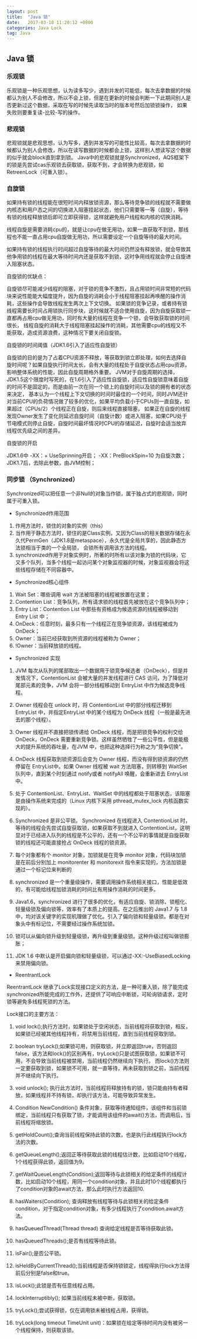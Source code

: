 ```yaml
---
layout: post
title:  "Java 锁"
date:   2017-03-18 11:20:12 +0800
categories: Java Lock
tag: Java
---
```


## Java 锁

### 乐观锁

乐观锁是一种乐观思想，认为读多写少，遇到并发的可能低，每次去拿数据的时候都认为别人不会修改，所以不会上锁，但是在更新的时候会判断一下此期间别人是否更新过这个数据，采取在写的时候先读取当时的版本号然后加锁锁操作，
如果失败则要重复读-比较-写的操作。

### 悲观锁

悲观锁就是悲观思想，认为写多，遇到并发写的可能性比较高，每次去拿数据的时候都认为别人会修改，所以在读写数据的时候都会上锁，这样别人想读写这个数据的似乎就会block直到拿到锁。
Java中的悲观锁就是Synchronized，AQS框架下的锁是先尝试cas乐观锁去获取锁，获取不到，才会转换为悲观锁，如RetreenLock（可重入锁）。

### 自旋锁

如果持有锁的线程能在很短时间内释放锁资源，那么等待竞争锁的线程就不需要做内核态和用户态之间的切换进入阻塞挂起状态，他们只需要等一等（自旋），等待有锁的线程释放锁后即可立即获得锁，这样就避免用户线程和内核的切换消耗。

线程自旋是需要消耗cpu的，就是让cpu在做无用功，如果一直获取不到锁，那线程也不能一直占用cpu自旋做无用功，所以需要设定一个自旋等待的最大时间。

如果持有锁的线程执行时间超过自旋等待的最大时间仍然没有释放锁，就会导致其他争用锁的线程在最大等待时间内还是获取不到锁，这时争用线程就会停止自旋进入阻塞状态。

自旋锁的优缺点：

自旋锁尽可能减少线程的阻塞，对于锁的竞争不激烈，且占用锁时间非常短的代码块来说性能能大幅度提升，因为自旋的消耗会小于线程阻塞挂起再唤醒的操作消耗，这些操作会导致线程发生两次上下文切换。
如果锁的竞争记录，或者持有锁线程需要长时间占用锁执行同步块，这时候就不适合使用自旋，因为自旋获取锁一直都再占用cpu做无用功，同时有大量的线程在竞争一个锁，会导致获取锁的时间很长，
线程自旋的消耗大于线程阻塞挂起操作的消耗，其他需要cpu的线程又不能获取，造成资源浪费，这种情况下要关闭自旋锁。

自旋锁的时间阈值（JDK1.6引入了适应性自旋锁）

自旋锁的目的是为了占着CPU资源不释放，等获取到锁立即处理，如何去选择自旋时间呢？如果自旋执行时间太长，会有大量的线程处于自旋状态占用cpu资源，影响整体系统的性能，因此自旋周期格外重要。
JVM对于自旋周期的选择，JDK1.5这个限度时写死的，在1.6引入了适应性自旋锁，适应性自旋锁意味着自旋的时间不是固定的，而是由前一次在同一个锁上的自旋时间以及锁的拥有者的状态来决定，
基本认为一个线程上下文切换的时间时最佳的一个时间，同时JVM还针对当前CPU的负荷情况做了较多的优化，如果平均负载小于CPUs则一直自旋，如果超过（CPUs/2）个线程正在自旋，则后来线程直接阻塞，
如果正在自旋的线程发现Owner发生了变化则延迟自旋时间（自旋计数）或进入阻塞，如果CPU处于节电模式则停止自旋，自旋时间最坏情况时CPU的存储延迟，自旋时会适当放弃线程优先级之间的差异。

自旋锁的开启

JDK1.6中 -XX：+ UseSprinning开启；
-XX：PreBlockSpin=10 为自旋次数；
JDK1.7后，去除此参数，由JVM控制；


### 同步锁 （Synchronized）

Synchronized可以把任意一个非Null的对象当作锁，属于独占式的悲观锁，同时属于可重入锁。

- Synchronized作用范围

1. 作用方法时，锁住的对象的实例（this）
2. 当作用于静态方法时，锁住的是Class实例，又因为Class的相关数据存储在永久代PermGen（JDK1.8是metaspace），永久代是全局共享的，因此静态方法锁相当于类的一个全局锁，
会锁所有调用该方法的线程。
3. synchronized作用于对象实例时，所著的时所有以该对象为锁的代码块，它又多个队列，当多个线程一起访问某个对象监视器的时候，对象监视器会将这些线程存储在不同容器中。

- Synchronized核心组件

1) Wait Set：哪些调用 wait 方法被阻塞的线程被放置在这里；
2) Contention List：竞争队列，所有请求锁的线程首先被放在这个竞争队列中；
3) Entry List：Contention List 中那些有资格成为候选资源的线程被移动到 Entry List 中；
4) OnDeck：任意时刻，最多只有一个线程正在竞争锁资源，该线程被成为 OnDeck；
5) Owner：当前已经获取到所资源的线程被称为 Owner；
6) !Owner：当前释放锁的线程。


- Synchronized 实现

1. JVM 每次从队列的尾部取出一个数据用于锁竞争候选者（OnDeck），但是并发情况下，ContentionList 会被大量的并发线程进行 CAS 访问，为了降低对尾部元素的竞争，JVM 会将一部分线程移动到 EntryList 中作为候选竞争线程。

2. Owner 线程会在 unlock 时，将 ContentionList 中的部分线程迁移到 EntryList 中，并指定EntryList 中的某个线程为 OnDeck 线程（一般是最先进去的那个线程）。

3. Owner 线程并不直接把锁传递给 OnDeck 线程，而是把锁竞争的权利交给 OnDeck，OnDeck 需要重新竞争锁。这样虽然牺牲了一些公平性，但是能极大的提升系统的吞吐量，在JVM 中，也把这种选择行为称之为“竞争切换”。

4. OnDeck 线程获取到锁资源后会变为 Owner 线程，而没有得到锁资源的仍然停留在 EntryList中。如果 Owner 线程被 wait 方法阻塞，则转移到 WaitSet 队列中，直到某个时刻通过 notify或者 notifyAll 唤醒，会重新进去 EntryList 中。

5. 处于 ContentionList、EntryList、WaitSet 中的线程都处于阻塞状态，该阻塞是由操作系统来完成的（Linux 内核下采用 pthread_mutex_lock 内核函数实现的）。

6. Synchronized 是非公平锁。 Synchronized 在线程进入 ContentionList 时，等待的线程会先尝试自旋获取锁，如果获取不到就进入 ContentionList，这明显对于已经进入队列的线程是不公平的，还有一个不公平的事情就是自旋获取锁的线程还可能直接抢占 OnDeck 线程的锁资源。

7. 每个对象都有个 monitor 对象，加锁就是在竞争 monitor 对象，代码块加锁是在前后分别加上 monitorenter 和 monitorexit 指令来实现的，方法加锁是通过一个标记位来判断的

8. synchronized 是一个重量级操作，需要调用操作系统相关接口，性能是低效的，有可能给线程加锁消耗的时间比有用操作消耗的时间更多。

9. Java1.6，synchronized 进行了很多的优化，有适应自旋、锁消除、锁粗化、轻量级锁及偏向锁等，效率有了本质上的提高。在之后推出的 Java1.7 与 1.8 中，均对该关键字的实现机理做了优化。引入了偏向锁和轻量级锁。都是在对象头中有标记位，不需要经过操作系统加锁。

10. 锁可以从偏向锁升级到轻量级锁，再升级到重量级锁。这种升级过程叫做锁膨胀；

11. JDK 1.6 中默认是开启偏向锁和轻量级锁，可以通过-XX:-UseBiasedLocking 来禁用偏向锁。

- ReentrantLock

ReentrantLock 继承了Lock实现接口定义的方法，是一种可重入锁，除了能完成synchronized所能完成的工作外，还提供了可响应中断锁，可轮询锁请求，定时锁等避免多线程死锁的方法。

Lock接口的主要方法：

1. void lock();执行方法时，如果锁处于空闲状态，当前线程将获取到锁，相反，如果锁已经被其他线程持有，将禁用当前线程，直到当前线程获取到锁。

2. boolean tryLock();如果锁可用，则获取锁，并立即返回true，否则返回false，该方法和lock()的区别再有，tryLock()只是试图获取锁，如果锁不可用，不会导致当前线程被禁用，当前线程仍然继续向下执行。
而lock()方法则一定要获取到锁，如果锁不可用，就一直等待，再未获取到锁之前，当前线程并不继续向下执行。

3. void unlock(); 执行此方法时，当前线程将释放持有的锁，锁只能由持有者释放，如果线程并不持有锁，却执行该方法，可能导致异常发生。

4. Condition NewCondition() 条件对象，获取等待通知组件，该组件和当前锁绑定，当前线程只有获取了锁，才能调用该组件的await()方法，而调用后，当前线程将缩放锁。

5. getHoldCount();查询当前线程保持此锁的次数，也是执行此线程执行lock方法的次数。

6. getQueueLength();返回正等待获取此锁的线程估计数，比如启动10个线程，1个线程获得此锁，返回值为9。

7. getWaitQueueLength(Condition);返回等待与此锁相关的给定条件的线程计数，比如启动10个线程，用同一个condition对象，并且此时10个线程都执行了condition对象的await方法，那么此时执行方法返回10.

8. hasWaiters(Condition); 查询释放有线程等待与此锁相关的给定条件condition，对于指定condition对象，有多少线程执行了condition.await方法。

9. hasQueuedThread(Thread thread) 查询给定线程是否等待获取此锁。

10. hasQueuedThreads();是否有线程等待此锁。

11. isFair();是否公平锁。

12. isHeldByCurrentThread();当前线程是否保持锁锁定，线程得执行lock方法得前后分别是false和true。

13. isLock();此锁是否有任意线程占用。

14. lockInterruptibly(); 如果当前线程未被中断，获取锁。

15. tryLock();尝试获得锁，仅在调用锁未被线程占用，获得锁。

16. tryLock(long timeout TimeUnit unit)：如果锁在给定等待时间内没有被另一个线程保持，则获取该锁。
